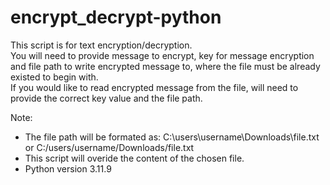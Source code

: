 # encrypt_decrypt-python
This script is for text encryption/decryption.</br>
You will need to provide message to encrypt, key for message encryption and file path to write encrypted message to, where the file must be already existed to begin with. </br>
If you would like to read encrypted message from the file, will need to provide the correct key value and the file path.

Note: 
  - The file path will be formated as: C:\\users\\username\\Downloads\\file.txt or C:/users/username/Downloads/file.txt
  - This script will overide the content of the chosen file.
  - Python version 3.11.9
